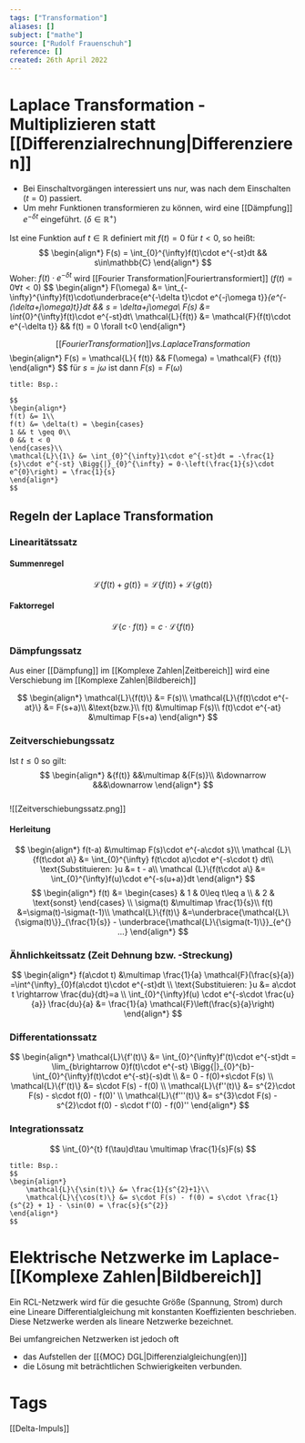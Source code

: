 ```yaml
---
tags: ["Transformation"]
aliases: []
subject: ["mathe"]
source: ["Rudolf Frauenschuh"]
reference: []
created: 26th April 2022
---
```


# Laplace Transformation - Multiplizieren statt [[Differenzialrechnung|Differenzieren]]
- Bei Einschaltvorgängen interessiert uns nur, was nach dem Einschalten $(t=0)$ passiert.
- Um mehr Funktionen transformieren zu können, wird eine [[Dämpfung]] $e^{-\delta t}$ eingeführt. $(\delta\in\mathbb{R}^{+})$

Ist eine Funktion auf $t\in\mathbb{R}$ definiert mit $f(t)=0$ für $t<0$, so heißt:
$$
\begin{align*}
F(s) = \int_{0}^{\infty}f(t)\cdot e^{-st}dt && s\in\mathbb{C}
\end{align*}
$$
Woher: $f(t)\cdot e^{-\delta t}$ wird [[Fourier Transformation|Fouriertransformiert]] $(f(t)=0 \forall t<0)$
$$
\begin{align*}
F(\omega) &= \int_{-\infty}^{\infty}f(t)\cdot\underbrace{e^{-\delta t}\cdot e^{-j\omega t}}_{e^{-(\delta+j\omega)t}}dt && s = \delta+j\omega\\
F(s) &= \int_{0}^{\infty}f(t)\cdot e^{-st}dt\\
\mathcal{L}\{f(t)\} &= \mathcal{F}\{f(t)\cdot e^{-\delta t}\} && f(t) = 0 \forall t<0
\end{align*}

$$
[[Fourier Transformation]] vs. Laplace Transformation
$$
\begin{align*}
F(s) = \mathcal{L}\{ f(t)\} && F(\omega) = \mathcal{F} \{f(t)\}
\end{align*}
$$
für $s=j\omega$ ist dann $F(s)=F(\omega)$

```ad-example
title: Bsp.:

$$
\begin{align*}
f(t) &= 1\\
f(t) &= \delta(t) = \begin{cases}
1 && t \geq 0\\
0 && t < 0
\end{cases}\\
\mathcal{L}\{1\} &= \int_{0}^{\infty}1\cdot e^{-st}dt = -\frac{1}{s}\cdot e^{-st} \Bigg{|}_{0}^{\infty} = 0-\left(\frac{1}{s}\cdot e^{0}\right) = \frac{1}{s}
\end{align*}
$$

```

## Regeln der Laplace Transformation
### Linearitätssatz
#### Summenregel
$$
\mathcal{L}\{f(t) + g(t)\} = \mathcal{L}\{f(t)\} + \mathcal{L}\{g(t)\} 
$$
#### Faktorregel
$$
\mathcal{L}\{c\cdot f(t)\} = c\cdot \mathcal{L}\{f(t)\} 
$$
### Dämpfungssatz
Aus einer [[Dämpfung]] im [[Komplexe Zahlen|Zeitbereich]] wird eine Verschiebung im [[Komplexe Zahlen|Bildbereich]]

$$
\begin{align*}
	\mathcal{L}\{f(t)\} &= F(s)\\
	\mathcal{L}\{f(t)\cdot e^{-at}\} &= F(s+a)\\
	&\text{bzw.}\\
	f(t) &\multimap F(s)\\
	f(t)\cdot e^{-at} &\multimap F(s+a)
\end{align*}
$$
### Zeitverschiebungssatz
Ist $t \leq 0$ so gilt:
 $$
\begin{align*}
	&{f(t)} &&\multimap &{F(s)}\\
	&\downarrow &&&\downarrow
\end{align*}
$$   
![[Zeitverschiebungssatz.png]]
#### Herleitung
$$
\begin{align*}
	f(t-a) &\multimap F(s)\cdot e^{-a\cdot s}\\
	\mathcal {L}\{f(t\cdot a\} &= \int_{0}^{\infty} f(t\cdot a)\cdot e^{-s\cdot t} dt\\
	\text{Substituieren: }u &= t - a\\
	\mathcal {L}\{f(t\cdot a\} &= \int_{0}^{\infty}f(u)\cdot e^{-s(u+a)}dt
\end{align*}
$$
$$
\begin{align*}
	f(t) &= \begin{cases}
	 & 1 & 0\leq t\leq a \\
	 & 2 & \text{sonst}
	\end{cases}
\\
	\sigma(t) &\multimap \frac{1}{s}\\
	f(t) &=\sigma(t)-\sigma(t-1)\\
	\mathcal{L}\{f(t)\} &=\underbrace{\mathcal{L}\{\sigma(t)\}}_{\frac{1}{s}} - \underbrace{\mathcal{L}\{\sigma(t-1)\}}_{e^{} ...}
\end{align*}
$$
### Ähnlichkeitssatz (Zeit Dehnung bzw. -Streckung)
$$
\begin{align*}
	f(a\cdot t) &\multimap \frac{1}{a} \mathcal{F}(\frac{s}{a})
	=\int^{\infty}_{0}f(a\cdot t)\cdot e^{-st}dt
\\
	\text{Substituieren: }u &= a\cdot t \rightarrow \frac{du}{dt}=a
\\
	 \int_{0}^{\infty}f(u) \cdot e^{-s\cdot \frac{u}{a}} \frac{du}{a} &= \frac{1}{a} \mathcal{F}\left(\frac{s}{a}\right)
\end{align*}
$$

### Differentationssatz
$$
\begin{align*}
	\mathcal{L}\{f'(t)\} &= \int_{0}^{\infty}f'(t)\cdot e^{-st}dt = \lim_{b\rightarrow 0}f(t)\cdot e^{-st} \Bigg{|}_{0}^{b}-\int_{0}^{\infty}f(t)\cdot e^{-st}(-s)dt
\\
	&= 0 - f(0)+s\cdot F(s)
\\
	\mathcal{L}\{f'(t)\} &= s\cdot F(s) - f(0)
\\
	\mathcal{L}\{f''(t)\} &= s^{2}\cdot F(s) - s\cdot f(0) - f(0)'
\\
	\mathcal{L}\{f'''(t)\} &= s^{3}\cdot F(s) - s^{2}\cdot f(0) - s\cdot f'(0) - f(0)''
\end{align*}
$$
### Integrationssatz
$$
\int_{0}^{t} f(\tau)d\tau \multimap \frac{1}{s}F(s)
$$
```ad-example
title: Bsp.:
$$
\begin{align*}
	\mathcal{L}\{\sin(t)\} &= \frac{1}{s^{2}+1}\\
	\mathcal{L}\{\cos(t)\} &= s\cdot F(s) - f(0) = s\cdot \frac{1}{s^{2} + 1} - \sin(0) = \frac{s}{s^{2}}
\end{align*}
$$
```

# Elektrische Netzwerke im Laplace-[[Komplexe Zahlen|Bildbereich]]
Ein RCL-Netzwerk wird für die gesuchte Größe (Spannung, Strom) durch eine Lineare Differentialgleichung mit konstanten Koeffizienten beschrieben. Diese Netzwerke werden als lineare Netzwerke bezeichnet.

Bei umfangreichen Netzwerken ist jedoch oft
 - das Aufstellen der [[{MOC} DGL|Differenzialgleichung(en)]] 
 - die Lösung
 mit beträchtlichen Schwierigkeiten verbunden.

# Tags
[[Delta-Impuls]]
 